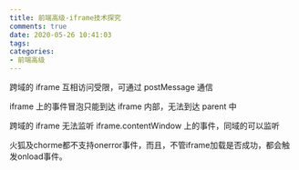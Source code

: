 ```yaml
---
title: 前端高级-iframe技术探究
comments: true
date: 2020-05-26 10:41:03
tags:
categories:
- 前端高级
---
```



跨域的 iframe 互相访问受限，可通过 postMessage 通信

iframe 上的事件冒泡只能到达 iframe 内部，无法到达 parent 中

跨域的 iframe 无法监听 iframe.contentWindow 上的事件，同域的可以监听

火狐及chorme都不支持onerror事件，而且，不管iframe加载是否成功，都会触发onload事件。

